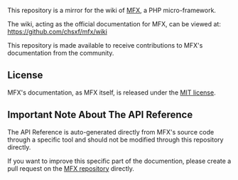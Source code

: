 This repository is a mirror for the wiki of [MFX](https://github.com/chsxf/mfx), a PHP micro-framework.

The wiki, acting as the official documentation for MFX, can be viewed at:
https://github.com/chsxf/mfx/wiki

This repository is made available to receive contributions to MFX's documentation from the community.

## License

MFX's documentation, as MFX itself, is released under the [MIT license](https://github.com/chsxf/mfx.wiki.mirror/LICENCE).

## Important Note About The API Reference

The API Reference is auto-generated directly from MFX's source code through a specific tool and should not be modified through this repository directly.

If you want to improve this specific part of the documention, please create a pull request on the [MFX repository](https://github.com/chsxf/mfx) directly.
